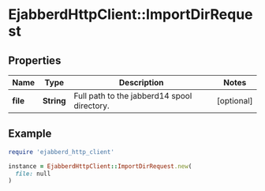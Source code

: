 # EjabberdHttpClient::ImportDirRequest

## Properties

| Name | Type | Description | Notes |
| ---- | ---- | ----------- | ----- |
| **file** | **String** | Full path to the jabberd14 spool directory. | [optional] |

## Example

```ruby
require 'ejabberd_http_client'

instance = EjabberdHttpClient::ImportDirRequest.new(
  file: null
)
```

